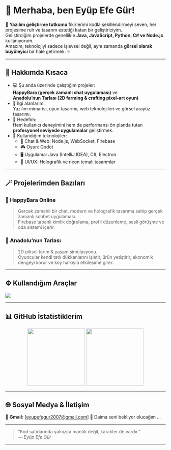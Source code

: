 # 👋 Merhaba, ben Eyüp Efe Gür!

🚀 **Yazılım geliştirme tutkumu** fikirlerimi kodla şekillendirmeyi seven, her projesime ruh ve tasarım estetiği katan bir geliştiriciyim.  
Geliştirdiğim projelerde genellikle **Java, JavaScript, Python, C# ve Node.js** kullanıyorum.  
Amacım; teknolojiyi sadece işlevsel değil, aynı zamanda **görsel olarak büyüleyici** bir hale getirmek. ✨

---

## 🌌 Hakkımda Kısaca

- 💻 Şu anda üzerinde çalıştığım projeler:  
  **HappyBara (gerçek zamanlı chat uygulaması)** ve  
  **Anadolu’nun Tarlası (2D farming & crafting pixel-art oyun)**  
- 🧠 İlgi alanlarım:  
  Yazılım mimarisi, oyun tasarımı, web teknolojileri ve görsel arayüz tasarımı.  
- 🎯 Hedefim:  
  Hem kullanıcı deneyimini hem de performansı ön planda tutan **profesyonel seviyede uygulamalar** geliştirmek.  
- 🧩 Kullandığım teknolojiler:  
  - 💬 Chat & Web: Node.js, WebSocket, Firebase  
  - 🎮 Oyun: Godot  
  - 🖥️ Uygulama: Java (IntelliJ IDEA), C#, Electron  
  - 🎨 UI/UX: Holografik ve neon temalı tasarımlar

---

## 🪄 Projelerimden Bazıları

### 💫 HappyBara Online
> Gerçek zamanlı bir chat, modern ve holografik tasarıma sahip gerçek zamanlı sohbet uygulaması.  
> Firebase tabanlı kimlik doğrulama, profil düzenleme, sesli görüşme ve oda sistemi içerir.  

### 🌾 Anadolu’nun Tarlası
> 2D piksel tarım & yaşam simülasyonu.  
> Oyuncular kendi tatlı dükkanlarını işletir, ürün yetiştirir, ekonomik dengeyi korur ve köy halkıyla etkileşime girer.  

---

## ⚙️ Kullandığım Araçlar

<p align="left">
  <img src="https://skillicons.dev/icons?i=java,js,nodejs,python,cs,html,css,firebase,godot,vscode,idea,git,github" />
</p>

---

## 📊 GitHub İstatistiklerim

<p align="center">
  <img src="https://github-readme-stats.vercel.app/api?username=EyupEfeGur&show_icons=true&theme=tokyonight" height="180em"/>
  <img src="https://github-readme-stats.vercel.app/api/top-langs/?username=EyupEfeGur&layout=compact&theme=tokyonight" height="180em"/>
</p>

---

## 🌐 Sosyal Medya & İletişim

📸 **Gmail:** [eyupefegur2007@gmail.com] 
💬 Daima seni bekliyor olucağım ...

---

> “Kod satırlarında yalnızca mantık değil, karakter de vardır.”  
> — *Eyüp Efe Gür*

---

<!--
**EyupEfeGur/EyupEfeGur** is a ✨ _special_ ✨ repository because its `README.md` (this file) appears on your GitHub profile.

Here are some ideas to get you started:

- 🔭 I’m currently working on ...
- 🌱 I’m currently learning ...
- 👯 I’m looking to collaborate on ...
- 🤔 I’m looking for help with ...
- 💬 Ask me about ...
- 📫 How to reach me: ...
- 😄 Pronouns: ...
- ⚡ Fun fact: ...
-->
